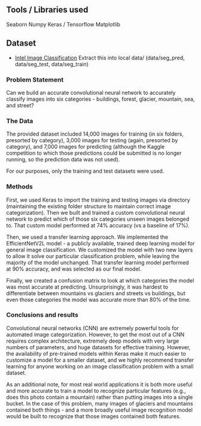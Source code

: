 ## Tools / Libraries used
Seaborn
Numpy
Keras / Tensorflow
Matplotlib

## Dataset
- [Intel Image Classification](https://www.kaggle.com/puneet6060/intel-image-classification)
Extract this into local data/ (data/seg_pred, data/seg_test, data/seg_train)

### Problem Statement
Can we build an accurate convolutional neural network to accurately classify images into six categories - buildings, forest, glacier, mountain, sea, and street?

### The Data
The provided dataset included 14,000 images for training (in six folders, presorted by category), 3,000 images for testing (again, presorted by category), and 7,000 images for predicting (although the Kaggle competition to which those predictions could be submitted is no longer running, so the prediction data was not used).

For our purposes, only the training and test datasets were used.

### Methods

First, we used Keras to import the training and testing images via directory (maintaining the existing folder structure to maintain correct image categorization). Then we built and trained a custom convolutional neural network to predict which of those six categories unseen images belonged to. That custom model performed at 74% accuracy (vs a baseline of 17%).

Then, we used a transfer learning approach. We implemented the EfficientNetV2L model - a publicly available, trained deep learning model for general image classification. We customized the model with two new layers to allow it solve our particular classification problem, while leaving the majority of the model unchanged. That transfer learning model performed at 90% accuracy, and was selected as our final model.

Finally, we created a confusion matrix to look at which categories the model was most accurate at predicting. Unsurprisingly, it was hardest to differentiate between mountains vs glaciers and streets vs buildings, but even those categories the model was accurate more than 80% of the time.

### Conclusions and results

Convolutional neural networks (CNN) are extremely powerful tools for automated image categorization. However, to get the most out of a CNN requires complex architecture, extremely deep models with very large numbers of parameters, and huge datasets for effective training. However, the availability of pre-trained models within Keras make it much easier to customize a model for a smaller dataset, and we highly recommend transfer learning for anyone working on an image classification problem with a small dataset.

As an additional note, for most real world applications it is both more useful and more accurate to train a model to recognize particular features (e.g., does this photo contain a mountain) rather than putting images into a single bucket. In the case of this problem, many images of glaciers and mountains contained both things - and a more broadly useful image recognition model would be built to recognize that those images contained both features.
